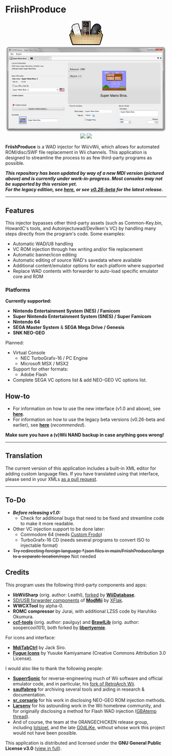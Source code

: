 # FriishProduce
<div align=center><a href=""><img src="https://raw.githubusercontent.com/CatmanFan/FriishProduce/main/legacy/FriishProduce/Resources/images/icon.png" width="105" height="75" /></a><br>
<img src="https://github.com/CatmanFan/FriishProduce/blob/main/images/new.png?raw=true"/><br>
<a href="https://gbatemp.net/threads/friishproduce-multiplatform-wad-injector.632028/"><img src="https://img.shields.io/badge/GBAtemp-link-blue" /></a> <a title="Crowdin" target="_blank" href="https://crowdin.com"><img src="https://badges.crowdin.net/friishproduce/localized.svg"></a>
</div>

**FriishProduce** is a WAD injector for Wii/vWii, which allows for automated ROM/disc/SWF file replacement in Wii channels.
This application is designed to streamline the process to as few third-party programs as possible.

***This repository has been updated by way of a new MDI version (pictured above) and is currently under work-in-progress. Most consoles may not be supported by this version yet.<br>For the legacy edition, see [here](https://github.com/CatmanFan/FriishProduce/tree/main/legacy), or see [v0.26-beta](https://github.com/CatmanFan/FriishProduce/releases/tag/v0.26-beta) for the latest release.***

---

## Features
This injector bypasses other third-party assets (such as Common-Key.bin, HowardC's tools, and Autoinjectuwad/Devilken's VC) by handling many steps directly from the program's code. Some examples:
* Automatic WAD/U8 handling
* VC ROM injection through hex writing and/or file replacement
* Automatic banner/icon editing
* Automatic editing of source WAD's savedata where available
* Additional content/emulator options for each platform where supported
* Replace WAD contents with forwarder to auto-load specific emulator core and ROM

### Platforms
**Currently supported:**
* **Nintendo Entertainment System (NES) / Famicom**
* **Super Nintendo Entertainment System (SNES) / Super Famicom**
* **Nintendo 64**
* **SEGA Master System** & **SEGA Mega Drive / Genesis**
* **SNK NEO-GEO**
 
Planned:
* Virtual Console
  * NEC TurboGrafx-16 / PC Engine
  * Microsoft MSX / MSX2
* Support for other formats:
  * Adobe Flash
* Complete SEGA VC options list & add NEO-GEO VC options list.

## How-to
* For information on how to use the new interface (v1.0 and above), see **[here](https://github.com/CatmanFan/FriishProduce/wiki/FriishProduce-v1.0)**.
* For information on how to use the legacy beta versions (v0.26-beta and earlier), see **[here](https://github.com/CatmanFan/FriishProduce/wiki/FriishProduce-Legacy)** (*recommended*).

**Make sure you have a (v)Wii NAND backup in case anything goes wrong!**

---

## Translation
The current version of this application includes a built-in XML editor for adding custom language files. If you have translated using that interface, please send in your XMLs [as a pull request](https://github.com/CatmanFan/FriishProduce/pulls).

---

## To-Do
* ***Before releasing v1.0:***
  * Check for additional bugs that need to be fixed and streamline code to make it more readable.
* Other VC injection support to be done later:
  * Commodore 64 (needs [Custom Frodo](https://gbatemp.net/threads/custom-frodo-for-c64-vc-injection.102356/))
  * TurboGrafx-16 CD (needs several programs to convert ISO to injectable format)
* ~~Try redirecting foreign language *.json files in main/FriishProduce/langs to a separate location/repo~~ Not needed

## Credits
This program uses the following third-party components and apps:
* **libWiiSharp** (orig. author: Leathl), [forked](https://github.com/WiiDatabase/libWiiSharp/) by **[WiiDatabase](https://github.com/WiiDatabase)**.
* [SD/USB forwarder components](https://github.com/modmii/modmii.github.io/tree/master/Support/DOLS) of **[ModMii](https://github.com/modmii/modmii.github.io)** by [XFlak](https://github.com/xflak).
* **WWCXTool** by alpha-0.
* **ROMC compressor** by Jurai, with additional LZSS code by Haruhiko Okumura.
* **[ccf-tools](https://github.com/libertyernie/ccf-tools)** (orig. author: paulguy) and **[BrawlLib](https://github.com/libertyernie/brawllib-wit)** (orig. author: soopercool101), both forked by **[libertyernie](https://github.com/libertyernie)**.

For icons and interface:
* **[MdiTabCtrl](https://github.com/JacksiroKe/MdiTabCtrl)** by Jack Siro.
* **[Fugue Icons](https://p.yusukekamiyamane.com/)** by Yusuke Kamiyamane (Creative Commons Attribution 3.0 License).

I would also like to thank the following people:
* **[SuperrSonic](https://github.com/SuperrSonic)** for reverse-engineering much of Wii software and official emulator code, and in particular, his [fork of RetroArch Wii](https://github.com/SuperrSonic/RA-SS).
* **[saulfabreg](https://github.com/saulfabregwiivc)** for archiving several tools and aiding in research & documentation.
* **[sr_corsario](https://gbatemp.net/members/sr_corsario.128473/)** for his work in disclosing NEO-GEO ROM injection methods.
* **[Larsenv](https://github.com/Larsenv)** for his astounding work in the Wii homebrew community, and for originally disclosing a method for Flash WAD injection ([GBAtemp thread](https://gbatemp.net/threads/how-to-make-flash-game-wad-injects.561406/)).
* And of course, the team at the 0RANGECHiCKEN release group, including [lolsjoel](https://gbatemp.net/members/lolsjoel.18721/), and the late [G0dLiKe](https://gbatemp.net/members/g0dlike.190457/), without whose work this project would not have been possible.

This application is distributed and licensed under the **GNU General Public License v3.0** ([view in full](https://github.com/CatmanFan/FriishProduce/blob/main/LICENSE)).
